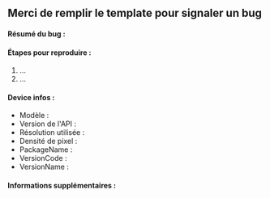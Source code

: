 ## Merci de remplir le template pour signaler un bug

#### Résumé du bug :


#### Étapes pour reproduire :
1. ...
2. ...


#### Device infos :
- Modèle : 
- Version de l'API : 
- Résolution utilisée : 
- Densité de pixel : 
- PackageName :
- VersionCode : 
- VersionName : 


#### Informations supplémentaires :



